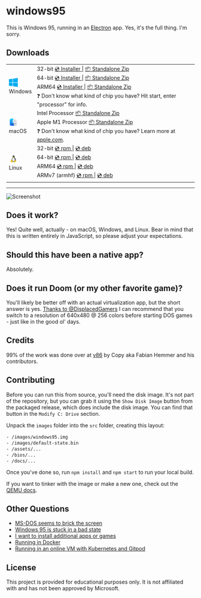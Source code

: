 # windows95

This is Windows 95, running in an [Electron](https://electronjs.org/) app. Yes, it's the full thing. I'm sorry.

## Downloads

<table class="is-fullwidth">
</thead>
<tbody>
</tbody>
  <tr>
    <td>
      <img src="./.github/images/windows.png" width="24"><br />
      Windows
    </td>
    <td>
      <span>32-bit</span>
      <a href="https://github.com/felixrieseberg/windows95/releases/download/v2.3.0/windows95-2.3.0-setup-ia32.exe">
        💿 Installer
      </a> |
      <a href="https://github.com/felixrieseberg/windows95/releases/download/v2.3.0/windows95-win32-ia32-2.3.0.zip">
        📦 Standalone Zip
      </a>
      <br />
      <span>64-bit</span>
      <a href="https://github.com/felixrieseberg/windows95/releases/download/v2.3.0/windows95-2.3.0-setup-x64.exe">
        💿 Installer
      </a> |
      <a href="https://github.com/felixrieseberg/windows95/releases/download/v2.3.0/windows95-win32-x64-2.3.0.zip">
        📦 Standalone Zip
      </a><br />
      <span>ARM64</span>
      <a href="https://github.com/felixrieseberg/windows95/releases/download/v2.3.0/windows95-2.3.0-setup-arm64.exe">
        💿 Installer
      </a> |
      <a href="https://github.com/felixrieseberg/windows95/releases/download/v2.3.0/windows95-win32-arm64-2.3.0.zip">
        📦 Standalone Zip
      </a><br />
      <span>
        ❓ Don't know what kind of chip you have? Hit start, enter "processor" for info.
      </span>
    </td>
  </tr>
  <tr>
    <td>
      <img src="./.github/images/macos.png" width="24"><br />
      macOS
    </td>
    <td>
      <span>Intel Processor</span>
      <a href="https://github.com/felixrieseberg/windows95/releases/download/v2.3.0/windows95-darwin-x64-2.3.0.zip">
        📦 Standalone Zip
      </a><br />
      <span>Apple M1 Processor</span>
      <a href="https://github.com/felixrieseberg/windows95/releases/download/v2.3.0/windows95-darwin-arm64-2.3.0.zip">
        📦 Standalone Zip
      </a><br />
      <span>
        ❓ Don't know what kind of chip you have? Learn more at <a href="https://support.apple.com/en-us/HT211814">apple.com</a>.
      </span>
    </td>
  </tr>
  <tr>
    <td>
      <img src="./.github/images/linux.png" width="24"><br />
      Linux
    </td>
    <td>
      <span>32-bit</span>
      <a href="https://github.com/felixrieseberg/windows95/releases/download/v2.3.0/windows95-2.3.0-1.i386.rpm">
        💿 rpm
      </a> |
      <a href="https://github.com/felixrieseberg/windows95/releases/download/v2.3.0/windows95_2.3.0_i386.deb">
        💿 deb
      </a><br />
      <span>64-bit</span>
      <a href="https://github.com/felixrieseberg/windows95/releases/download/v2.3.0/windows95-2.3.0-1.x86_64.rpm">
        💿 rpm
      </a> |
      <a href="https://github.com/felixrieseberg/windows95/releases/download/v2.3.0/windows95_2.3.0_amd64.deb">
        💿 deb
      </a><br />
      <span>ARM64</span>
      <a href="https://github.com/felixrieseberg/windows95/releases/download/v2.3.0/windows95-2.3.0-1.arm64.rpm">
        💿 rpm
      </a> |
      <a href="https://github.com/felixrieseberg/windows95/releases/download/v2.3.0/windows95_2.3.0_arm64.deb">
        💿 deb
      </a><br />
      <span>ARMv7 (armhf)</span>
      <a href="https://github.com/felixrieseberg/windows95/releases/download/v2.3.0/windows95-2.3.0-1.armv7hl.rpm">
        💿 rpm
      </a> |
      <a href="https://github.com/felixrieseberg/windows95/releases/download/v2.3.0/windows95_2.3.0_armhf.deb">
        💿 deb
      </a>
    </td>
  </tr>
</table>

<hr />

![Screenshot](https://user-images.githubusercontent.com/1426799/44532591-4ceb3680-a6a8-11e8-8c2c-bc29f3bfdef7.png)

## Does it work?
Yes! Quite well, actually - on macOS, Windows, and Linux. Bear in mind that this is written entirely in JavaScript, so please adjust your expectations.

## Should this have been a native app?
Absolutely.

## Does it run Doom (or my other favorite game)?
You'll likely be better off with an actual virtualization app, but the short answer is yes. [Thanks to
@DisplacedGamers](https://youtu.be/xDXqmdFxofM) I can recommend that you switch to a resolution of
640x480 @ 256 colors before starting DOS games - just like in the good ol' days.

## Credits

99% of the work was done over at [v86](https://github.com/copy/v86/) by Copy aka Fabian Hemmer and his contributors.

## Contributing

Before you can run this from source, you'll need the disk image. It's not part of the
repository, but you can grab it using the `Show Disk Image` button from the packaged
release, which does include the disk image. You can find that button in the
`Modify C: Drive` section.

Unpack the `images` folder into the `src` folder, creating this layout:

```
- /images/windows95.img
- /images/default-state.bin
- /assets/...
- /bios/...
- /docs/...
```

Once you've done so, run `npm install` and `npm start` to run your local build.

If you want to tinker with the image or make a new one, check out the [QEMU docs](./docs/qemu.md).

## Other Questions

 * [MS-DOS seems to brick the screen](./HELP.md#ms-dos-seems-to-brick-the-screen)
 * [Windows 95 is stuck in a bad state](./HELP.md#windows-95-is-stuck-in-a-bad-state)
 * [I want to install additional apps or games](./HELP.md#i-want-to-install-additional-apps-or-games)
 * [Running in Docker](./docs/docker-instructions.md)
 * [Running in an online VM with Kubernetes and Gitpod](./docs/docker-kubernetes-gitpod.md)

## License

This project is provided for educational purposes only. It is not affiliated with and has
not been approved by Microsoft.
